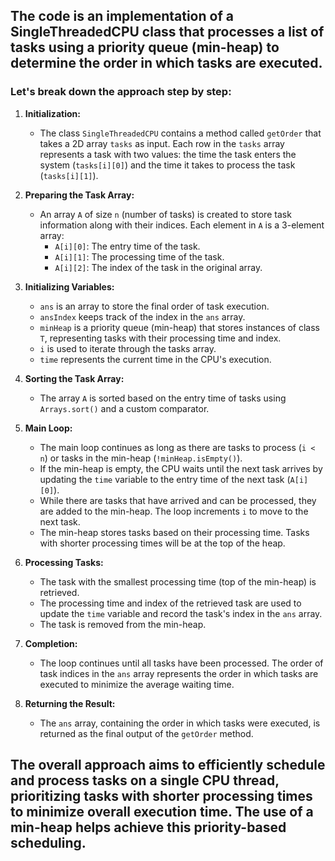 ## The code is an implementation of a SingleThreadedCPU class that processes a list of tasks using a priority queue (min-heap) to determine the order in which tasks are executed. 

### Let's break down the approach step by step:

1. **Initialization:**
   - The class `SingleThreadedCPU` contains a method called `getOrder` that takes a 2D array `tasks` as input. Each row in the `tasks` array represents a task with two values: the time the task enters the system (`tasks[i][0]`) and the time it takes to process the task (`tasks[i][1]`).

2. **Preparing the Task Array:**
   - An array `A` of size `n` (number of tasks) is created to store task information along with their indices. Each element in `A` is a 3-element array:
     - `A[i][0]`: The entry time of the task.
     - `A[i][1]`: The processing time of the task.
     - `A[i][2]`: The index of the task in the original array.

3. **Initializing Variables:**
   - `ans` is an array to store the final order of task execution.
   - `ansIndex` keeps track of the index in the `ans` array.
   - `minHeap` is a priority queue (min-heap) that stores instances of class `T`, representing tasks with their processing time and index.
   - `i` is used to iterate through the tasks array.
   - `time` represents the current time in the CPU's execution.

4. **Sorting the Task Array:**
   - The array `A` is sorted based on the entry time of tasks using `Arrays.sort()` and a custom comparator.

5. **Main Loop:**
   - The main loop continues as long as there are tasks to process (`i < n`) or tasks in the min-heap (`!minHeap.isEmpty()`).
   - If the min-heap is empty, the CPU waits until the next task arrives by updating the `time` variable to the entry time of the next task (`A[i][0]`).
   - While there are tasks that have arrived and can be processed, they are added to the min-heap. The loop increments `i` to move to the next task.
   - The min-heap stores tasks based on their processing time. Tasks with shorter processing times will be at the top of the heap.

6. **Processing Tasks:**
   - The task with the smallest processing time (top of the min-heap) is retrieved.
   - The processing time and index of the retrieved task are used to update the `time` variable and record the task's index in the `ans` array.
   - The task is removed from the min-heap.

7. **Completion:**
   - The loop continues until all tasks have been processed. The order of task indices in the `ans` array represents the order in which tasks are executed to minimize the average waiting time.

8. **Returning the Result:**
   - The `ans` array, containing the order in which tasks were executed, is returned as the final output of the `getOrder` method.

## The overall approach aims to efficiently schedule and process tasks on a single CPU thread, prioritizing tasks with shorter processing times to minimize overall execution time. The use of a min-heap helps achieve this priority-based scheduling.
